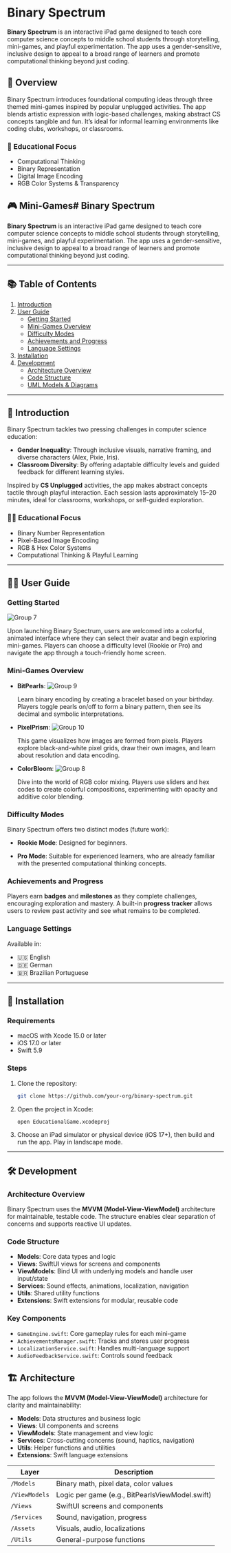 # Binary Spectrum

**Binary Spectrum** is an interactive iPad game designed to teach core computer science concepts to middle school students through storytelling, mini-games, and playful experimentation. The app uses a gender-sensitive, inclusive design to appeal to a broad range of learners and promote computational thinking beyond just coding.

## 🧠 Overview

Binary Spectrum introduces foundational computing ideas through three themed mini-games inspired by popular unplugged activities. The app blends artistic expression with logic-based challenges, making abstract CS concepts tangible and fun. It’s ideal for informal learning environments like coding clubs, workshops, or classrooms.

### 🎯 Educational Focus
- Computational Thinking  
- Binary Representation  
- Digital Image Encoding  
- RGB Color Systems & Transparency

## 🎮 Mini-Games# Binary Spectrum

**Binary Spectrum** is an interactive iPad game designed to teach core computer science concepts to middle school students through storytelling, mini-games, and playful experimentation. The app uses a gender-sensitive, inclusive design to appeal to a broad range of learners and promote computational thinking beyond just coding.

---

## 📚 Table of Contents

1. [Introduction](#introduction)
2. [User Guide](#user-guide)
   - [Getting Started](#getting-started)
   - [Mini-Games Overview](#mini-games-overview)
   - [Difficulty Modes](#difficulty-modes)
   - [Achievements and Progress](#achievements-and-progress)
   - [Language Settings](#language-settings)
3. [Installation](#installation)
4. [Development](#development)
   - [Architecture Overview](#architecture-overview)
   - [Code Structure](#code-structure)
   - [UML Models & Diagrams](#uml-models--diagrams)

---

## 🧠 Introduction

Binary Spectrum tackles two pressing challenges in computer science education:

- **Gender Inequality**: Through inclusive visuals, narrative framing, and diverse characters (Alex, Pixie, Iris).
- **Classroom Diversity**: By offering adaptable difficulty levels and guided feedback for different learning styles.

Inspired by **CS Unplugged** activities, the app makes abstract concepts tactile through playful interaction. Each session lasts approximately 15–20 minutes, ideal for classrooms, workshops, or self-guided exploration.

### 🧑‍🎓 Educational Focus

- Binary Number Representation  
- Pixel-Based Image Encoding  
- RGB & Hex Color Systems  
- Computational Thinking & Playful Learning  

---

## 🧑‍💻 User Guide

### Getting Started

![Group 7](https://github.com/user-attachments/assets/f424ce06-c166-4197-a253-23577acd7c2a)

Upon launching Binary Spectrum, users are welcomed into a colorful, animated interface where they can select their avatar and begin exploring mini-games. Players can choose a difficulty level (Rookie or Pro) and navigate the app through a touch-friendly home screen.

### Mini-Games Overview

* **BitPearls**:
 ![Group 9](https://github.com/user-attachments/assets/51cb1218-f0ac-43a4-9416-ca0768add920)

  Learn binary encoding by creating a bracelet based on your birthday. Players toggle pearls on/off to form a binary pattern, then see its decimal and symbolic interpretations.

* **PixelPrism**:
  ![Group 10](https://github.com/user-attachments/assets/c8801d02-4d57-46f5-b2b1-1a221540ca7d)

  This game visualizes how images are formed from pixels. Players explore black-and-white pixel grids, draw their own images, and learn about resolution and data encoding.

* **ColorBloom**:
  ![Group 8](https://github.com/user-attachments/assets/01e5955f-2501-47c4-9da1-1b317eb6c6f6)

  Dive into the world of RGB color mixing. Players use sliders and hex codes to create colorful compositions, experimenting with opacity and additive color blending.

### Difficulty Modes

Binary Spectrum offers two distinct modes (future work):

* **Rookie Mode**:
  Designed for beginners.

* **Pro Mode**:
  Suitable for experienced learners, who are already familiar with the presented computational thinking concepts.

### Achievements and Progress

Players earn **badges** and **milestones** as they complete challenges, encouraging exploration and mastery. A built-in **progress tracker** allows users to review past activity and see what remains to be completed.

### Language Settings

Available in:
- 🇺🇸 English  
- 🇩🇪 German  
- 🇧🇷 Brazilian Portuguese  

---

## 💾 Installation

### Requirements

* macOS with Xcode 15.0 or later
* iOS 17.0 or later
* Swift 5.9

### Steps

1. Clone the repository:

   ```bash
   git clone https://github.com/your-org/binary-spectrum.git
   ```

2. Open the project in Xcode:

   ```bash
   open EducationalGame.xcodeproj
   ```

3. Choose an iPad simulator or physical device (iOS 17+), then build and run the app. Play in landscape mode.

---

## 🛠 Development

### Architecture Overview

Binary Spectrum uses the **MVVM (Model-View-ViewModel)** architecture for maintainable, testable code. The structure enables clear separation of concerns and supports reactive UI updates.

### Code Structure

* **Models**: Core data types and logic
* **Views**: SwiftUI views for screens and components
* **ViewModels**: Bind UI with underlying models and handle user input/state
* **Services**: Sound effects, animations, localization, navigation
* **Utils**: Shared utility functions
* **Extensions**: Swift extensions for modular, reusable code

### Key Components

* `GameEngine.swift`: Core gameplay rules for each mini-game
* `AchievementsManager.swift`: Tracks and stores user progress
* `LocalizationService.swift`: Handles multi-language support
* `AudioFeedbackService.swift`: Controls sound feedback

## 🏗 Architecture

The app follows the **MVVM (Model-View-ViewModel)** architecture for clarity and maintainability:

- **Models**: Data structures and business logic
- **Views**: UI components and screens
- **ViewModels**: State management and view logic
- **Services**: Cross-cutting concerns (sound, haptics, navigation)
- **Utils**: Helper functions and utilities
- **Extensions**: Swift language extensions

| Layer         | Description                                     |
| ------------- | ----------------------------------------------- |
| `/Models`     | Binary math, pixel data, color values           |
| `/ViewModels` | Logic per game (e.g., BitPearlsViewModel.swift) |
| `/Views`      | SwiftUI screens and components                  |
| `/Services`   | Sound, navigation, progress                     |
| `/Assets`     | Visuals, audio, localizations                   |
| `/Utils`      | General-purpose functions                       |



